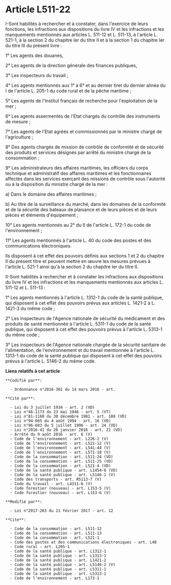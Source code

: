 # Article L511-22

I-Sont habilités à rechercher et à constater, dans l'exercice de leurs fonctions, les infractions aux dispositions du livre
IV et les infractions et les manquements mentionnés aux articles L. 511-12 et L. 511-13, à l'article L. 521-1, à la section 2
du chapitre Ier du titre II et à la section 1 du chapitre Ier du titre III du présent livre : 

1° Les agents des douanes, 

2° Les agents de la direction générale des finances publiques, 

3° Les inspecteurs du travail ; 

4° Les agents mentionnés aux 1° à 6° et au dernier tiret du dernier alinéa du I de l'article L. 205-1 du code rural et de la
pêche maritime ; 

5° Les agents de l'Institut français de recherche pour l'exploitation de la mer ; 

6° Les agents assermentés de l'Etat chargés du contrôle des instruments de mesure ; 

7° Les agents de l'Etat agréés et commissionnés par le ministre chargé de l'agriculture ; 

8° Des agents chargés de mission de contrôle de conformité et de sécurité des produits et services désignés par arrêté du
ministre chargé de la consommation ; 

9° Les administrateurs des affaires maritimes, les officiers du corps technique et administratif des affaires maritimes et
les fonctionnaires affectés dans les services exerçant des missions de contrôle sous l'autorité ou à la disposition du
ministre chargé de la mer : 

a) Dans le domaine des affaires maritimes ; 

b) Au titre de la surveillance du marché, dans les domaines de la conformité et de la sécurité des bateaux de plaisance et de
leurs pièces et de leurs pièces et éléments d'équipement ; 

10° Les agents mentionnés au 2° du II de l'article L. 172-1 du code de l'environnement ; 

11° Les agents mentionnés à l'article L. 40 du code des postes et des communications électroniques. 

Ils disposent à cet effet des pouvoirs définis aux sections 1 et 2 du chapitre II du présent titre et peuvent mettre en œuvre
les mesures prévues à l'article L. 521-1 ainsi qu'à la section 2 du chapitre Ier du titre II. 

II-Sont habilités à rechercher et à constater les infractions aux dispositions du livre IV et les infractions et les
manquements mentionnés aux articles L. 511-12 et L. 511-13 : 

1° Les agents mentionnés à l'article L. 1312-1 du code de la santé publique, qui disposent à cet effet des pouvoirs prévus
aux articles L. 1421-2 à L. 1421-3 du même code ; 

2° Les inspecteurs de l'Agence nationale de sécurité du médicament et des produits de santé mentionnée à l'article L. 5311-1
du code de la santé publique, qui disposent à cet effet des pouvoirs prévus à l'article L. 5313-1 du même code ; 

3° Les inspecteurs de l'Agence nationale chargée de la sécurité sanitaire de l'alimentation, de l'environnement et du travail
mentionnée à l'article L. 1313-1 du code de la santé publique qui disposent à cet effet des pouvoirs prévus à l'article L.
5146-2 du même code.

**Liens relatifs à cet article**

	**Codifié par**:

	  - Ordonnance n°2016-301 du 14 mars 2016 - art.

	**Cité par**:

	  - Loi du 3 juillet 1934 - art. 2 (VD)
	  - Loi n°46-1173 du 23 mai 1946 - art. 5 (VT)
	  - Loi n°81-1160 du 30 décembre 1981 - art. 108 (VD)
	  - Loi n°94-665 du 4 août 1994 - art. 16 (VD)
	  - Loi n°96-603 du 5 juillet 1996 - art. 24 (VD)
	  - Loi n°2016-41 du 26 janvier 2016 - art. 21 (VD)
	  - Arrêté du 9 août 2016 - art. 6 (V)
	  - Code de l'environnement - art. L226-2 (V)
	  - Code de l'environnement - art. L521-12 (V)
	  - Code de l'environnement - art. L541-44 (V)
	  - Code de l'environnement - art. L571-18 (V)
	  - Code de la consommation - art. L511-24 (VD)
	  - Code de la consommation - art. L511-25 (VD)
	  - Code de la consommation - art. L521-4 (VD)
	  - Code de la santé publique - art. L1454-6 (VD)
	  - Code de la santé publique - art. L5146-1 (V)
	  - Code des transports - art. R5113-7 (V)
	  - Code du travail - art. L4311-6 (V)
	  - Code forestier (nouveau) - art. L153-5 (V)
	  - Code forestier (nouveau) - art. L153-6 (V)

	**Modifié par**:

	  - Loi n°2017-203 du 21 février 2017 - art. 12

	**Cite**:

	  - Code de la consommation - art. L511-12
	  - Code de la consommation - art. L511-13
	  - Code de la consommation - art. L521-1
	  - Code des postes et des communications électroniques - art. L40
	  - Code rural - art. L205-1
	  - Code de la santé publique - art. L1312-1
	  - Code de la santé publique - art. L1313-1
	  - Code de la santé publique - art. L1421-2
	  - Code de la santé publique - art. L5146-2 (V)
	  - Code de la santé publique - art. L5311-1
	  - Code de la santé publique - art. L5313-1
	  - Code de l'environnement - art. L172-1
